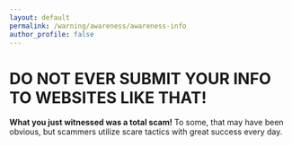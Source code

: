 ```yaml
---
layout: default
permalink: /warning/awareness/awareness-info
author_profile: false
---
```

<h1>DO NOT EVER SUBMIT YOUR INFO TO WEBSITES LIKE THAT!</h1>
<strong>What you just witnessed was a total scam!</strong> To some, that may have been obvious, but scammers utilize scare tactics with great success every day.
